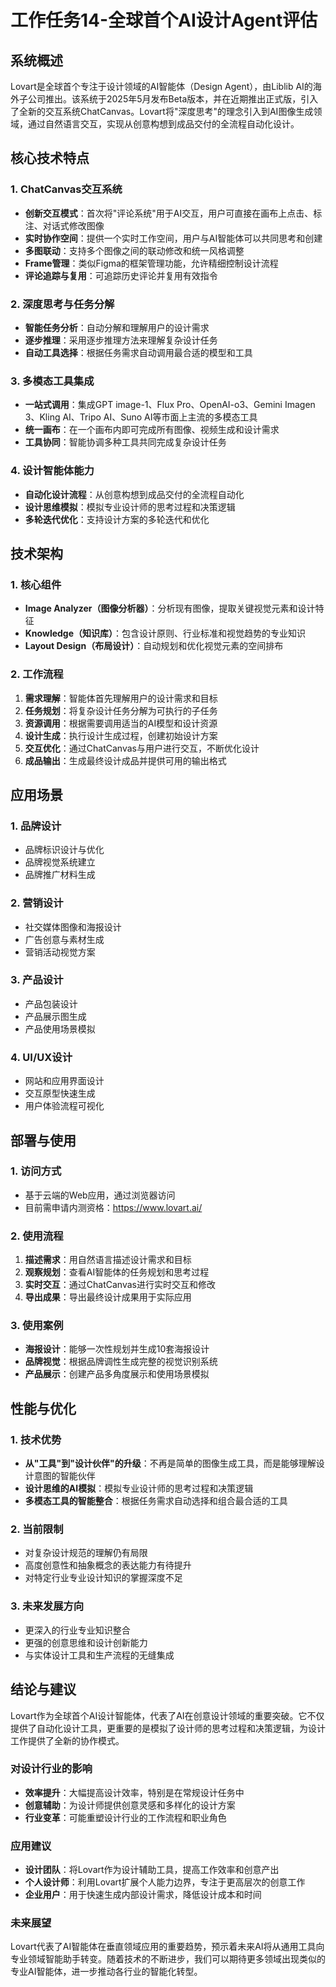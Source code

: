 # 工作任务14-全球首个AI设计Agent评估

## 系统概述

Lovart是全球首个专注于设计领域的AI智能体（Design Agent），由Liblib AI的海外子公司推出。该系统于2025年5月发布Beta版本，并在近期推出正式版，引入了全新的交互系统ChatCanvas。Lovart将"深度思考"的理念引入到AI图像生成领域，通过自然语言交互，实现从创意构想到成品交付的全流程自动化设计。

## 核心技术特点

### 1. ChatCanvas交互系统

- **创新交互模式**：首次将"评论系统"用于AI交互，用户可直接在画布上点击、标注、对话式修改图像
- **实时协作空间**：提供一个实时工作空间，用户与AI智能体可以共同思考和创建
- **多图联动**：支持多个图像之间的联动修改和统一风格调整
- **Frame管理**：类似Figma的框架管理功能，允许精细控制设计流程
- **评论追踪与复用**：可追踪历史评论并复用有效指令

### 2. 深度思考与任务分解

- **智能任务分析**：自动分解和理解用户的设计需求
- **逐步推理**：采用逐步推理方法来理解复杂设计任务
- **自动工具选择**：根据任务需求自动调用最合适的模型和工具

### 3. 多模态工具集成

- **一站式调用**：集成GPT image-1、Flux Pro、OpenAI-o3、Gemini Imagen 3、Kling AI、Tripo AI、Suno AI等市面上主流的多模态工具
- **统一画布**：在一个画布内即可完成所有图像、视频生成和设计需求
- **工具协同**：智能协调多种工具共同完成复杂设计任务

### 4. 设计智能体能力

- **自动化设计流程**：从创意构想到成品交付的全流程自动化
- **设计思维模拟**：模拟专业设计师的思考过程和决策逻辑
- **多轮迭代优化**：支持设计方案的多轮迭代和优化

## 技术架构

### 1. 核心组件

- **Image Analyzer（图像分析器）**：分析现有图像，提取关键视觉元素和设计特征
- **Knowledge（知识库）**：包含设计原则、行业标准和视觉趋势的专业知识
- **Layout Design（布局设计）**：自动规划和优化视觉元素的空间排布

### 2. 工作流程

1. **需求理解**：智能体首先理解用户的设计需求和目标
2. **任务规划**：将复杂设计任务分解为可执行的子任务
3. **资源调用**：根据需要调用适当的AI模型和设计资源
4. **设计生成**：执行设计生成过程，创建初始设计方案
5. **交互优化**：通过ChatCanvas与用户进行交互，不断优化设计
6. **成品输出**：生成最终设计成品并提供可用的输出格式

## 应用场景

### 1. 品牌设计

- 品牌标识设计与优化
- 品牌视觉系统建立
- 品牌推广材料生成

### 2. 营销设计

- 社交媒体图像和海报设计
- 广告创意与素材生成
- 营销活动视觉方案

### 3. 产品设计

- 产品包装设计
- 产品展示图生成
- 产品使用场景模拟

### 4. UI/UX设计

- 网站和应用界面设计
- 交互原型快速生成
- 用户体验流程可视化

## 部署与使用

### 1. 访问方式

- 基于云端的Web应用，通过浏览器访问
- 目前需申请内测资格：https://www.lovart.ai/

### 2. 使用流程

1. **描述需求**：用自然语言描述设计需求和目标
2. **观察规划**：查看AI智能体的任务规划和思考过程
3. **实时交互**：通过ChatCanvas进行实时交互和修改
4. **导出成果**：导出最终设计成果用于实际应用

### 3. 使用案例

- **海报设计**：能够一次性规划并生成10套海报设计
- **品牌视觉**：根据品牌调性生成完整的视觉识别系统
- **产品展示**：创建产品多角度展示和使用场景模拟

## 性能与优化

### 1. 技术优势

- **从"工具"到"设计伙伴"的升级**：不再是简单的图像生成工具，而是能够理解设计意图的智能伙伴
- **设计思维的AI模拟**：模拟专业设计师的思考过程和决策逻辑
- **多模态工具的智能整合**：根据任务需求自动选择和组合最合适的工具

### 2. 当前限制

- 对复杂设计规范的理解仍有局限
- 高度创意性和抽象概念的表达能力有待提升
- 对特定行业专业设计知识的掌握深度不足

### 3. 未来发展方向

- 更深入的行业专业知识整合
- 更强的创意思维和设计创新能力
- 与实体设计工具和生产流程的无缝集成

## 结论与建议

Lovart作为全球首个AI设计智能体，代表了AI在创意设计领域的重要突破。它不仅提供了自动化设计工具，更重要的是模拟了设计师的思考过程和决策逻辑，为设计工作提供了全新的协作模式。

### 对设计行业的影响

- **效率提升**：大幅提高设计效率，特别是在常规设计任务中
- **创意辅助**：为设计师提供创意灵感和多样化的设计方案
- **行业变革**：可能重塑设计行业的工作流程和职业角色

### 应用建议

- **设计团队**：将Lovart作为设计辅助工具，提高工作效率和创意产出
- **个人设计师**：利用Lovart扩展个人能力边界，专注于更高层次的创意工作
- **企业用户**：用于快速生成内部设计需求，降低设计成本和时间

### 未来展望

Lovart代表了AI智能体在垂直领域应用的重要趋势，预示着未来AI将从通用工具向专业领域智能助手转变。随着技术的不断进步，我们可以期待更多领域出现类似的专业AI智能体，进一步推动各行业的智能化转型。